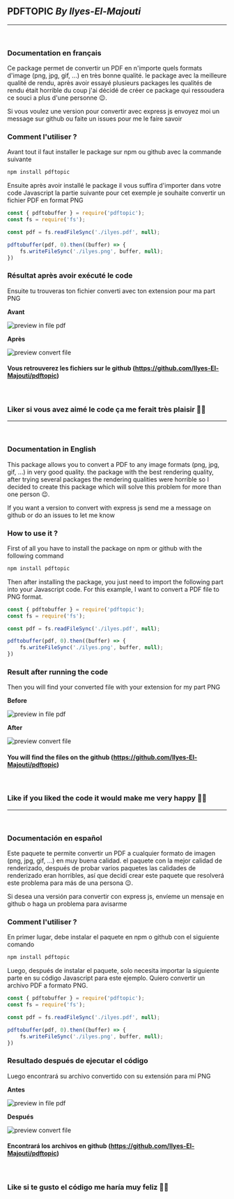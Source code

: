 ## **PDFTOPIC *By Ilyes-El-Majouti***
---
<br>

### **Documentation en français**
Ce package permet de convertir un PDF en n'importe quels formats d'image (png, jpg, gif, ...) en très bonne qualité. le package avec la meilleure qualité de rendu, après avoir essayé plusieurs packages les qualités de rendu était horrible du coup j'ai décidé de créer ce package qui ressoudera ce souci a plus d'une personne 😉.

Si vous voulez une version pour convertir avec express js envoyez moi un message sur github ou faite un issues pour me le faire savoir
### **Comment l'utiliser ?**
Avant tout il faut installer le package sur npm ou github avec la commande suivante
```sh
npm install pdftopic
```
Ensuite après avoir installé le package il vous suffira d'importer dans votre code Javascript la partie suivante pour cet exemple je souhaite convertir un fichier PDF en format PNG
```javascript
const { pdftobuffer } = require('pdftopic');
const fs = require('fs');

const pdf = fs.readFileSync('./ilyes.pdf', null);

pdftobuffer(pdf, 0).then((buffer) => {
    fs.writeFileSync('./ilyes.png', buffer, null);
})
```
### **Résultat après avoir exécuté le code**

Ensuite tu trouveras ton fichier converti avec ton extension pour ma part PNG

**Avant**

![preview in file pdf](./ilyes-pdf.png)

**Après**

![preview convert file](./ilyes.png)

#### **Vous retrouverez les fichiers sur le github (https://github.com/Ilyes-El-Majouti/pdftopic)**
<br>

### **Liker si vous avez aimé le code ça me ferait très plaisir 💪😉**

---
<br>

### **Documentation in English**
This package allows you to convert a PDF to any image formats (png, jpg, gif, ...) in very good quality. the package with the best rendering quality, after trying several packages the rendering qualities were horrible so I decided to create this package which will solve this problem for more than one person 😉.

If you want a version to convert with express js send me a message on github or do an issues to let me know

### **How to use it ?**
First of all you have to install the package on npm or github with the following command
```sh
npm install pdftopic
```
Then after installing the package, you just need to import the following part into your Javascript code. For this example, I want to convert a PDF file to PNG format.
```javascript
const { pdftobuffer } = require('pdftopic');
const fs = require('fs');

const pdf = fs.readFileSync('./ilyes.pdf', null);

pdftobuffer(pdf, 0).then((buffer) => {
    fs.writeFileSync('./ilyes.png', buffer, null);
})
```
### **Result after running the code**

Then you will find your converted file with your extension for my part PNG

**Before**

![preview in file pdf](./ilyes-pdf.png)

**After**

![preview convert file](./ilyes.png)

#### **You will find the files on the github (https://github.com/Ilyes-El-Majouti/pdftopic)**
<br>

### **Like if you liked the code it would make me very happy 💪😉**

---
<br>

### **Documentación en español**
Este paquete te permite convertir un PDF a cualquier formato de imagen (png, jpg, gif, ...) en muy buena calidad. el paquete con la mejor calidad de renderizado, después de probar varios paquetes las calidades de renderizado eran horribles, así que decidí crear este paquete que resolverá este problema para más de una persona 😉.

Si desea una versión para convertir con express js, envíeme un mensaje en github o haga un problema para avisarme
### **Comment l'utiliser ?**
En primer lugar, debe instalar el paquete en npm o github con el siguiente comando
```sh
npm install pdftopic
```
Luego, después de instalar el paquete, solo necesita importar la siguiente parte en su código Javascript para este ejemplo. Quiero convertir un archivo PDF a formato PNG.
```javascript
const { pdftobuffer } = require('pdftopic');
const fs = require('fs');

const pdf = fs.readFileSync('./ilyes.pdf', null);

pdftobuffer(pdf, 0).then((buffer) => {
    fs.writeFileSync('./ilyes.png', buffer, null);
})
```
### **Resultado después de ejecutar el código**

Luego encontrará su archivo convertido con su extensión para mí PNG

**Antes**

![preview in file pdf](./ilyes-pdf.png)

**Después**

![preview convert file](./ilyes.png)

#### **Encontrará los archivos en github (https://github.com/Ilyes-El-Majouti/pdftopic)**
<br>

### **Like si te gusto el código me haría muy feliz 💪😉**